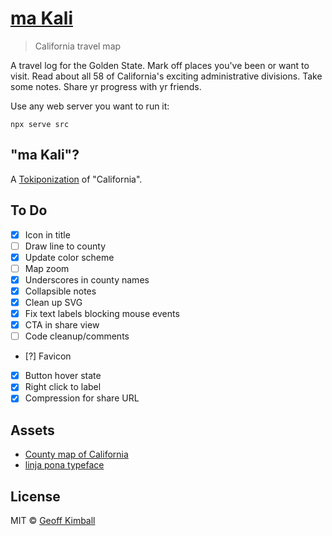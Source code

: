 # [ma Kali](https://geoff.zone/ma-kali/)

> California travel map

A travel log for the Golden State. Mark off places you've been or want to visit. Read about all 58 of California's exciting administrative divisions. Take some notes. Share yr progress with yr friends.

Use any web server you want to run it:

```
npx serve src
```

## "ma Kali"?

A [Tokiponization](https://tokipona.org/) of "California".

## To Do

- [x] Icon in title
- [ ] Draw line to county
- [x] Update color scheme
- [ ] Map zoom
- [x] Underscores in county names
- [x] Collapsible notes
- [x] Clean up SVG
- [x] Fix text labels blocking mouse events
- [x] CTA in share view
- [ ] Code cleanup/comments
- [?] Favicon
- [x] Button hover state
- [x] Right click to label
- [x] Compression for share URL

## Assets

- [County map of California](https://commons.wikimedia.org/wiki/File:California_county_map_(labeled).svg)
- [linja pona typeface](http://musilili.net/linja-pona/)

## License

MIT &copy; [Geoff Kimball](https://geoffkimball.com)
